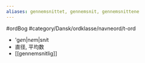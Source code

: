 ```yaml
---
aliases: gennemsnittet, gennemsnit, gennemsnittene
---
```

#ordBog #category/Dansk/ordklasse/navneord/t-ord 

- 'g*e*n|n*e*m|sn*i*t
- 直径, 平均数
- [[gennemsnitlig]]
